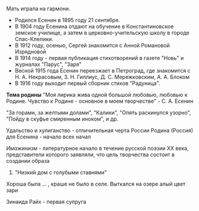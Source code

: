 Мать играла на гармони. 
- Родился Есенин в 1895 году 21 сентября.
- В 1904 году Есенина отдают на обучение в Константиновское земское училище, а затем в церковно-учительскую школу в городе Спас-Клепики.
- В 1912 году, осенью, Сергей знакомится с Анной Романовой Изрядновой
- В 1914 году - первая публикация стихотворений в газете "Новь" и журналах "Парус", "Заря"
- Весной 1915 года Есенин переезжает в Петроград, где знакомится с Н. А. Некрасовым, З. Н. Гиллиус, Д. С. Мережковским, А. А. Блоком
- В 1916 году выходит первый сборник стихов "Радуница".

**Тема родины**
"Моя лирика жива одной большой любовью, любовью к Родине. Чувство к Родине - основное в моем творчестве" - С. А. Есенин

"За горами, за желтыми долами", "Калики", "Опять раскинулся узорно", "Пойду в скуфье смиренным иноком", и др.

Удальство и хулиганство - отличительная черта России
Родина (Россия) для Есенина - начало всех начал

*Имажинизм* - литературное начало в течение русской поэзии XX века, представители которого заявляли, что цель творчества состоит в создании образа


1) "Низкий дом с голубыми ставнями"


Хороша была ... , краше не было в селе. Выткался на озере алый цвет зари

Зинаида Райх - первая супруга

